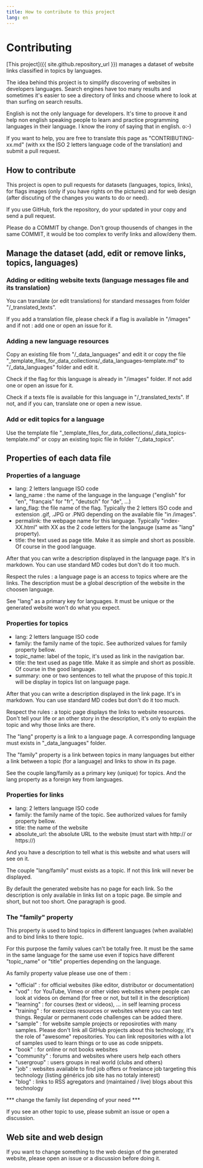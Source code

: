 ```yaml
---
title: How to contribute to this project
lang: en
---
```

# Contributing

[This project]({{ site.github.repository_url }}) manages a dataset of website links classified in topics by languages.

The idea behind this project is to simplify discovering of websites in developers languages. Search engines have too many results and sometimes it's easier to see a directory of links and choose where to look at than surfing on search results.

English is not the only language for developers. It's time to proove it and help non english speaking people to learn and practice programming languages in their language. I know the irony of saying that in english. o:-)

If you want to help, you are free to translate this page as "CONTRIBUTING-xx.md" (with xx the ISO 2 letters language code of the translation) and submit a pull request.

## How to contribute

This project is open to pull requests for datasets (languages, topics, links), for flags images (only if you have rights on the pictures) and for web design (after discuting of the changes you wants to do or need).

If you use GitHub, fork the repository, do your updated in your copy and send a pull request.

Please do a COMMIT by change. Don't group thousends of changes in the same COMMIT, it would be too complex to verify links and allow/deny them.

## Manage the dataset (add, edit or remove links, topics, languages)

### Adding or editing website texts (language messages file and its translation)

You can translate (or edit translations) for standard messages from folder "/_translated_texts".

If you add a translation file, please check if a flag is available in "/images" and if not : add one or open an issue for it.

### Adding a new language resources

Copy an existing file from "/_data_languages" and edit it or copy the file "_template_files_for_data_collections/_data_languages-template.md" to "/_data_languages" folder and edit it.

Check if the flag for this language is already in "/images" folder. If not add one or open an issue for it.

Check if a texts file is available for this language in "/_translated_texts". If not, and if you can, translate one or open a new issue.

### Add or edit topics for a language

Use the template file "_template_files_for_data_collections/_data_topics-template.md" or copy an existing topic file in folder "/_data_topics".

## Properties of each data file

### Properties of a language

* lang: 2 letters language ISO code
* lang_name : the name of the language in the language ("english" for "en", "français" for "fr", "deutsch" for "de", ...)
* lang_flag: the file name of the flag. Typically the 2 letters ISO code and extension .gif, .JPG or .PNG depending on the available file "in /images".
* permalink: the webpage name for this language. Typically "index-XX.html" with XX as the 2 code letters for the langauge (same as "lang" property).
* title: the text used as page title. Make it as simple and short as possible. Of course in the good language.

After that you can write a description displayed in the language page. It's in markdown. You can use standard MD codes but don't do it too much.

Respect the rules : a language page is an access to topics where are the links. The description must be a global description of the website in the choosen language.

See "lang" as a primary key for languages. It must be unique or the generated website won't do what you expect.

### Properties for topics

* lang: 2 letters language ISO code
* family: the family name of the topic. See authorized values for family property bellow.
* topic_name: label of the topic, it's used as link in the navigation bar.
* title: the text used as page title. Make it as simple and short as possible. Of course in the good language.
* summary: one or two sentences to tell what the prupose of this topic.It will be display in topics list on language page.

After that you can write a description displayed in the link page. It's in markdown. You can use standard MD codes but don't do it too much.

Respect the rules : a topic page displays the links to website resources. Don't tell your life or an other story in the description, it's only to explain the topic and why those links are there.

The "lang" property is a link to a language page. A corresponding language must exists in "_data_languages" folder.

The "family" property is a link between topics in many languages but either a link between a topic (for a language) and links to show in its page.

See the couple lang/family as a primary key (unique) for topics. And the lang property as a foreign key from languages.

### Properties for links

* lang: 2 letters language ISO code
* family: the family name of the topic. See authorized values for family property bellow.
* title: the name of the website
* absolute_url: the absolute URL to the website (must start with http:// or https://)

And you have a description to tell what is this website and what users will see on it.

The couple "lang/family" must exists as a topic. If not this link will never be displayed.

By default the generated website has no page for each link. So the description is only available in links list on a topic page. Be simple and short, but not too short. One paragraph is good.

### The "family" property

This property is used to bind topics in different languages (when available) and to bind links to there topic.

For this purpose the family values can't be totally free. It must be the same in the same language for the same use even if topics have different "topic_name" or "title" properties depending on the language.

As family property value please use one of them :

* "official" : for official websites (like editor, distributor or documentation)
* "vod" : for YouTube, Vimeo or other video websites where people can look at videos on demand (for free or not, but tell it in the description)
* "learning" : for courses (text or videos), ... in self learning process
* "training" : for exercizes resources or websites where you can test things. Regular or permanent code challenges can be added there.
* "sample" : for website sample projects or reposiroties with many samples. Please don't link all GitHub projects about this technology, it's the role of "awesome" repositories. You can link repositories with a lot of samples used to learn things or to use as code snippets.
* "book" : for online or not books websites
* "community" : forums and websites where users help each others
* "usergroup" : users groups in real world (clubs and others)
* "job" : websites available to find job offers or freelance job targeting this technology (listing générics job site has no totaly interest)
* "blog" : links to RSS agregators and (maintained / live) blogs about this technology

*** change the family list depending of your need ***

If you see an other topic to use, please submit an issue or open a discussion.

## Web site and web design

If you want to change something to the web design of the generated website, please open an issue or a discussion before doing it.
